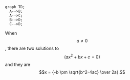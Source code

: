 ```mermaid
graph TD;
  A-->B;
  A-->C;
  B-->D;
  C-->D;
```

When $$a \ne 0$$, there are two solutions to $$(ax^2 + bx + c = 0)$$ and they are $$x = {-b \pm \sqrt{b^2-4ac} \over 2a}.$$



